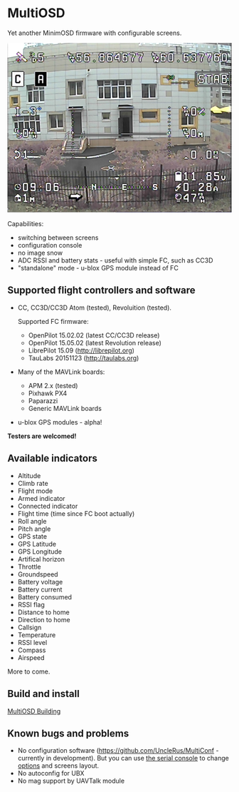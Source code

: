 MultiOSD
========

Yet another MinimOSD firmware with configurable screens.

![Screenshot](doc/source/img/screenshot.png)

Capabilities:

   * switching between screens
   * configuration console
   * no image snow
   * ADC RSSI and battery stats - useful with simple FC, such as CC3D
   * "standalone" mode - u-blox GPS module instead of FC


Supported flight controllers and software
-----------------------------------------

* CC, CC3D/CC3D Atom (tested), Revoluition (tested).
  
  Supported FC firmware:
  
  * OpenPilot 15.02.02 (latest CC/CC3D release)
  * OpenPilot 15.05.02 (latest Revolution release)
  * LibrePilot 15.09 (http://librepilot.org)
  * TauLabs 20151123 (http://taulabs.org)
  
* Many of the MAVLink boards:
  
   * APM 2.x (tested)
   * Pixhawk PX4
   * Paparazzi
   * Generic MAVLink boards

* u-blox GPS modules - alpha!

**Testers are welcomed!**

Available indicators
--------------------

- Altitude
- Climb rate
- Flight mode
- Armed indicator
- Connected indicator
- Flight time (time since FC boot actually)
- Roll angle
- Pitch angle
- GPS state
- GPS Latitude
- GPS Longitude
- Artifical horizon
- Throttle
- Groundspeed
- Battery voltage
- Battery current
- Battery consumed
- RSSI flag
- Distance to home
- Direction to home
- Callsign
- Temperature
- RSSI level
- Compass
- Airspeed

More to come.

Build and install
-----------------

[MultiOSD Building](doc/source/build.rst)

Known bugs and problems
-----------------------

* No configuration software (https://github.com/UncleRus/MultiConf - 
  currently in development).
  But you can use [the serial console](doc/source/lowlevel/console.rst)
  to change [options](doc/source/lowlevel/options.rst) and screens layout.
* No autoconfig for UBX
* No mag support by UAVTalk module


